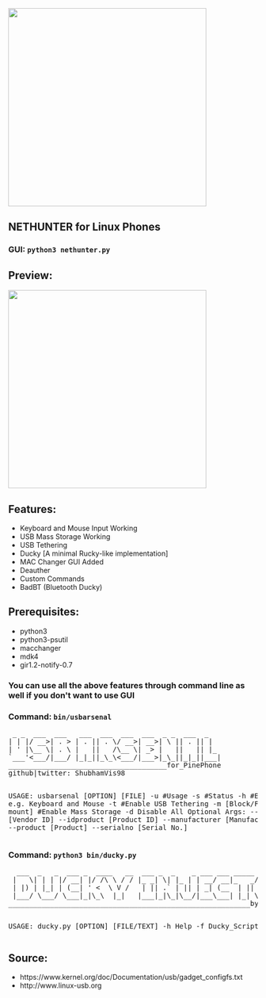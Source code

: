 <img width="400px" src="https://github.com/Shubhamvis98/nethunter-linux/raw/master/in.fossfrog.nethunter.svg">
<h2>NETHUNTER for Linux Phones</h2>

<h3>GUI: <code>python3 nethunter.py</code></h3>
<h2>Preview:</h2>
<img width="400px" src="https://user-images.githubusercontent.com/43336210/227779934-d7cfcb1f-8ce4-41b1-b8e5-fa02f3828be5.gif">

<h2>Features:</h2>
<ul>
    <li>Keyboard and Mouse Input Working</li>
    <li>USB Mass Storage Working</li>
    <li>USB Tethering</li>
    <li>Ducky [A minimal Rucky-like implementation]</li>
    <li>MAC Changer GUI Added</li>
    <li>Deauther</li>
    <li>Custom Commands</li>
    <li>BadBT (Bluetooth Ducky)</li>
</ul>
<h2>Prerequisites:</h2>
<ul>
    <li>python3</li>
    <li>python3-psutil</li>
    <li>macchanger</li>
    <li>mdk4</li>
    <li>gir1.2-notify-0.7</li>
</ul>
<h3>You can use all the above features through command line as well if you don't want to use GUI</h3>
<h3>Command: <code>bin/usbarsenal</code></h3>
<pre>
 _ _  ___  ___   ___  ___  ___  ___  _ _  ___  _
| | |/ __>| . > | . || . \/ __>| __>| \ || . || |
| ' |\__ \| . \ |   ||   /\__ \| _> |   ||   || |_
`___'<___/|___/ |_|_||_\_\<___/|___>|_\_||_|_||___|
______________________________________for_PinePhone
github|twitter: ShubhamVis98

USAGE:
        usbarsenal [OPTION] [FILE]
        -u #Usage
        -s #Status
        -h #Enable HID e.g. Keyboard and Mouse
        -t #Enable USB Tethering
        -m [Block/File Path to mount] #Enable Mass Storage
        -d Disable All
Optional Args:
        --idvendor [Vendor ID]
        --idproduct [Product ID]
        --manufacturer [Manufacturer]
        --product [Product]
        --serialno [Serial No.]
</pre>
<h3>Command: <code>python3 bin/ducky.py</code></h3>
<pre>
  ___  _   _  ___ _  ____   __  ___ _  _    _ ___ ___ _____ ___  ___ 
 |   \| | | |/ __| |/ /\ \ / / |_ _| \| |_ | | __/ __|_   _/ _ \| _ \
 | |) | |_| | (__| ' <  \ V /   | || .` | || | _| (__  | || (_) |   /
 |___/ \___/ \___|_|\_\  |_|   |___|_|\_|\__/|___\___| |_| \___/|_|_\
__________________________________________________________by fossfrog

USAGE: ducky.py [OPTION] [FILE/TEXT]
        -h      Help
        -f      Ducky_Script
        -t      Text
</pre>

<h2>Source:</h2>
<ul>
    <li>https://www.kernel.org/doc/Documentation/usb/gadget_configfs.txt</li>
    <li>http://www.linux-usb.org</li>
</ul>
